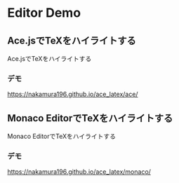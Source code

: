 # Editor Demo

## Ace.jsでTeXをハイライトする

Ace.jsでTeXをハイライトする

### デモ

https://nakamura196.github.io/ace_latex/ace/

## Monaco EditorでTeXをハイライトする

Monaco EditorでTeXをハイライトする

### デモ

https://nakamura196.github.io/ace_latex/monaco/